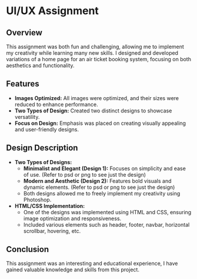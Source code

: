 # UI/UX Assignment

## Overview
This assignment was both fun and challenging, allowing me to implement my creativity while learning many new skills. I designed and developed variations of a home page for an air ticket booking system, focusing on both aesthetics and functionality.

## Features
- **Images Optimized:** All images were optimized, and their sizes were reduced to enhance performance.
- **Two Types of Design:** Created two distinct designs to showcase versatility.
- **Focus on Design:** Emphasis was placed on creating visually appealing and user-friendly designs.

## Design Description
- **Two Types of Designs:**
  - **Minimalist and Elegant (Design 1):** Focuses on simplicity and ease of use. (Refer to psd or png to see just the design)
  - **Modern and Aesthetic (Design 2):** Features bold visuals and dynamic elements. (Refer to psd or png to see just the design)
  - Both designs allowed me to freely implement my creativity using Photoshop.
- **HTML/CSS Implementation:**
  - One of the designs was implemented using HTML and CSS, ensuring image optimization and responsiveness.
  - Included various elements such as header, footer, navbar, horizontal scrollbar, hovering, etc.

## Conclusion
This assignment was an interesting and educational experience, I have gained valuable knowledge and skills from this project.
